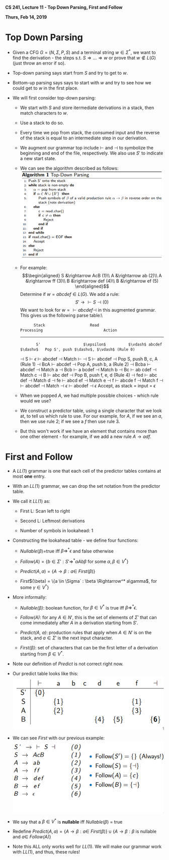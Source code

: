 **CS 241, Lecture 11 - Top Down Parsing, First and Follow**

**Thurs, Feb 14, 2019**

Top Down Parsing
================

-   Given a CFG $G = (N, \Sigma, P, S)$ and a terminal string
    $w \in \Sigma^*$, we want to find the derivation - the steps s.t.
    $S \Rightarrow \dots \Rightarrow w$ or prove that $w \not\in L(G)$
    (just throw an error if so).

-   Top-down parsing says start from $S$ and try to get to $w$.

-   Bottom-up parsing says says to start with $w$ and try to see how we
    could get to $w$ in the first place.

-   We will first consider top-down parsing:

    -   We start with $S$ and store itermediate derivations in a stack,
        then match characters to $w$.

    -   Use a stack to do so.

    -   Every time we pop from stack, the consumed input and the reverse
        of the stack is equal to an intermediate step in our derivation.

    -   We augment our grammar top include $\vdash$ and $\dashv$ to
        symbolize the beginning and end of the file, respectively. We
        also use $S'$ to indicate a new start state.

    -   We can see the algorithm described as follows:\
        ![image](top_down_alg.png)

    -   For example: $$\begin{aligned}
                            S &\rightarrow AcB (1)\\
                            A &\rightarrow ab (2)\\
                            A &\rightarrow ff (3)\\
                            B &\rightarrow def (4)\\
                            B &\rightarrow ef (5)
                        \end{aligned}$$ Determine if
        $w = abcdef \in L(G)$. We add a rule:
        $$S' \rightarrow \vdash S \dashv (0)$$ We want to look for
        $w = \vdash abcdef \dashv$ in this augmented grammar. This gives
        us the following parse table:\

                  Stack                    Read                    Processing                           Action
          --------------------- -------------------------- -------------------------- ------------------------------------------
                   S'                   $\epsilon$          $\vdash$ abcdef $\dashv$   Pop S', push $\dashv$, $\vdash$ (Rule 0)
           $\dashv$ S $\vdash$          $\epsilon$          $\vdash$ abcdef $\dashv$                Match $\vdash$
               $\dashv$ S                $\vdash$               abcdef $\dashv$              Pop S, push B, c, A (Rule 1)
              $\dashv$ BcA               $\vdash$               abcdef $\dashv$               Pop A, push b, a (Rule 2)
              $\dashv$ Bcba              $\vdash$               abcdef $\dashv$                        Match a
              $\dashv$ Bcb              $\vdash$ a               bcdef $\dashv$                        Match b
               $\dashv$ Bc             $\vdash$ ab               cdef $\dashv$                         Match c
               $\dashv$ B              $\vdash$ abc               def $\dashv$               Pop B, push f, e, d (Rule 4)
              $\dashv$ fed             $\vdash$ abc               def $\dashv$                         Match d
               $\dashv$ fe            $\vdash$ abcd               ef $\dashv$                          Match e
               $\dashv$ f             $\vdash$ abcde               f $\dashv$                          Match f
                $\dashv$             $\vdash$ abcdef                $\dashv$                        Match $\dashv$
               $\epsilon$        $\vdash$ abcdef $\dashv$          $\epsilon$           Accept, as stack = input = $\epsilon$

    -   When we popped $A$, we had multiple possible choices - which
        rule would we use?

    -   We construct a predictor table, using a single character that we
        look at, to tell us which rule to use. For our example, for $A$,
        if we see an $a$, then we use rule 2; if we see a $f$ then use
        rule 3.

    -   But this won't work if we have an element that contains more
        than one other element - for example, if we add a new rule
        $A \rightarrow adf$.

First and Follow
================

-   A $LL(1)$ grammar is one that each cell of the predictor tables
    contains at most **one** entry.

-   With an $LL(1)$ grammar, we can drop the set notation from the
    predictor table.

-   We call it $LL(1)$ as:

    -   First L: Scan left to right

    -   Second L: Leftmost derivations

    -   Number of symbols in lookahead: 1

-   Constructing the lookahead table - we define four functions:

    -   *Nullable*$(\beta) =$true iff $\beta \Rightarrow^* \epsilon$ and
        false otherwise

    -   *Follow*$(A) = \{b \in \Sigma' : S' \Rightarrow^* \alpha Ab \beta$
        for some $\alpha, \beta \in V^*\}$

    -   *Predict*$(A, a) = \{A \rightarrow \beta : a \in$
        *First*$(\beta)$}

    -   *First*$(\beta) = \{a \in \Sigma` : \beta \Rightarrow^* a\gamma$,
        for some $\gamma \in V^*\}$

-   More informally:

    -   *Nullable($\beta$)*: boolean function, for $\beta \in V^*$ is
        true iff $\beta \Rightarrow^* \epsilon$.

    -   *Follow(A)*: for any $A \in N'$, this is the set of elements of
        $\Sigma'$ that can come immediately after $A$ in a derivation
        starting from $S'$.

    -   *Predict(A, a)*: production rules that apply when $A \in N'$ is
        on the stack, and $a \in \Sigma'$ is the next input character.

    -   *First($\beta$)*: set of characters that can be the first letter
        of a derivation starting from $\beta \in V^*$.

-   Note our definition of *Predict* is not correct right now.

-   Our predict table looks like this:\
    ![image](aug_predict.png)

-   We can see *First* with our previous example:\
    ![image](first_example.png)

-   We say that a $\beta \in V^*$ is **nullable** iff
    *Nullable*($\beta$) = true

-   Redefine *Predict*$(A, a) =  \{A \rightarrow \beta : a \in$
    *First*$(\beta)\} \cup \{A \rightarrow \beta : \beta$ is nullable
    and $a \in$ *Follow(A)*}

-   Note this ALL only works well for $LL(1)$. We will make our grammar
    work with $LL(1)$, and thus, these rules!
